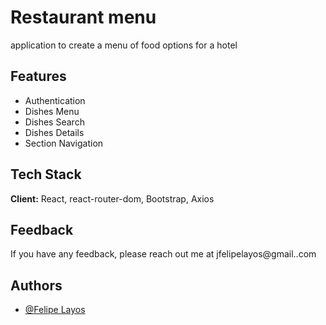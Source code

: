 
# Restaurant menu
application to create a menu of food options for a hotel
## Features

- Authentication
- Dishes Menu
- Dishes Search
- Dishes Details
- Section Navigation


## Tech Stack

**Client:** React, react-router-dom, Bootstrap, Axios


## Feedback

If you have any feedback, please reach out me at jfelipelayos@gmail..com


## Authors

- [@Felipe Layos](https://www.github.com/jfelipelayos)

